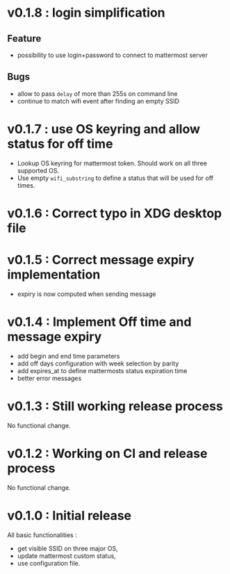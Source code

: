 # v0.1.8 : login simplification

## Feature

- possibility to use login+password to connect to mattermost server

## Bugs

- allow to pass `delay` of more than 255s on command line
- continue to match wifi event after finding an empty SSID

# v0.1.7 : use OS keyring and allow status for off time

- Lookup OS keyring for mattermost token.  Should work on all three supported OS.
- Use empty `wifi_substring` to define a status that will be used for off
  times.

# v0.1.6 : Correct typo in XDG desktop file

# v0.1.5 : Correct message expiry implementation

- expiry is now computed when sending message

# v0.1.4 : Implement Off time and message expiry

- add begin and end time parameters
- add off days configuration with week selection by parity
- add expires_at to define mattermosts status expiration time
- better error messages

# v0.1.3 : Still working release process

No functional change.

# v0.1.2 : Working on CI and release process
No functional change.

# v0.1.0 : Initial release
All basic functionalities :
- get visible SSID on three major OS,
- update mattermost custom status,
- use configuration file.
